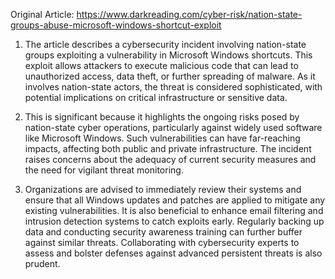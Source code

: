 Original Article: https://www.darkreading.com/cyber-risk/nation-state-groups-abuse-microsoft-windows-shortcut-exploit

1) The article describes a cybersecurity incident involving nation-state groups exploiting a vulnerability in Microsoft Windows shortcuts. This exploit allows attackers to execute malicious code that can lead to unauthorized access, data theft, or further spreading of malware. As it involves nation-state actors, the threat is considered sophisticated, with potential implications on critical infrastructure or sensitive data.

2) This is significant because it highlights the ongoing risks posed by nation-state cyber operations, particularly against widely used software like Microsoft Windows. Such vulnerabilities can have far-reaching impacts, affecting both public and private infrastructure. The incident raises concerns about the adequacy of current security measures and the need for vigilant threat monitoring.

3) Organizations are advised to immediately review their systems and ensure that all Windows updates and patches are applied to mitigate any existing vulnerabilities. It is also beneficial to enhance email filtering and intrusion detection systems to catch exploits early. Regularly backing up data and conducting security awareness training can further buffer against similar threats. Collaborating with cybersecurity experts to assess and bolster defenses against advanced persistent threats is also prudent.